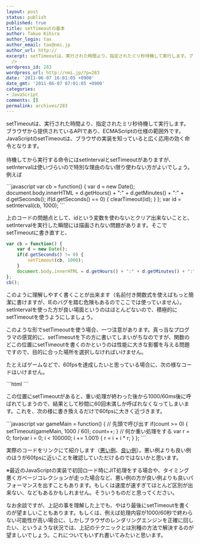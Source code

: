 ```yaml
---
layout: post
status: publish
published: true
title: setTimeoutの基本
author: Takuo Kihira
author_login: tax
author_email: tax@nmi.jp
author_url: http://
excerpt: setTimeoutは、実行された時間より、指定されたミリ秒待機して実行します。ブラウザから提供されているAPIであり、ECMAScriptの仕様の範囲外です。JavaScriptのsetTimeoutは、ブラウザの実装を知っていると広く応用の効く命令となります。<br
  />
wordpress_id: 283
wordpress_url: http://nmi.jp/?p=283
date: '2011-06-07 16:01:05 +0900'
date_gmt: '2011-06-07 07:01:05 +0900'
categories:
- JavaScript
comments: []
permalink: archives/283
---
```

<p>setTimeoutは、実行された時間より、指定されたミリ秒待機して実行します。ブラウザから提供されているAPIであり、ECMAScriptの仕様の範囲外です。JavaScriptのsetTimeoutは、ブラウザの実装を知っていると広く応用の効く命令となります。<br />
<a id="more"></a><a id="more-283"></a><br />
待機してから実行する命令にはsetIntervalとsetTimeoutがありますが、setIntervalは使いづらいので特別な理由のない限り使わない方がよいでしょう。例えば<br />
</p>
```javascript
var cb = function() {
    var d = new Date();
    document.body.innerHTML = d.getHours() + ":" + d.getMinutes() + ":" + d.getSeconds();
    if(d.getSeconds() == 0) {
        clearTimeout(id);
    }
};
var id = setInterval(cb, 1000);
```
<p>
上のコードの問題点として、idという変数を使わないとクリア出来ないことと、setIntervalを実行した瞬間には描画されない問題があります。そこでsetTimeoutに書き直すと、</p>

```javascript
var cb = function() {
    var d = new Date();
    if(d.getSeconds() != 0) {
        setTimeout(cb, 1000);
    }
    document.body.innerHTML = d.getHours() + ":" + d.getMinutes() + ":" + d.getSeconds();
};
cb();
```
<p>
このように理解しやすく書くことが出来ます（名前付き関数式を使えばもっと簡潔に書けますが、IEのバグを踏む危険もあるのでここでは使っていません）。setIntervalを使った方が良い場面というのはほとんどないので、積極的にsetTimeoutを使うようにしましょう。</p>
<p>このような形でsetTimeoutを使う場合、一つ注意があります。真っ当なプログラマの感覚的に、setTimeoutを下の方に書いてしまいがちなのですが、関数のどこの位置にsetTimeoutを書くのかというのは性能に大きな影響を与える問題ですので、目的に合った場所を選択しなければいけません。</p>
<p>たとえばゲームなどで、60fpsを達成したいと思っている場合に、次の様なコードはいけません。<br />
</p>
```html
<html><head><title>setTimeoutの悪い例</title>
<script>
window.onload = function() {
    var count = 0;
    var gameMain = function() {
        // 何か重い処理をする
        var r = 0;
        for(var i = 0; i < 100000; i += 1.001) {
            r = i + i * r;
        }
        // 後方で呼び出す
        if(count >= 0) {
            setTimeout(gameMain, 1000 / 60);
            count++;
        }
    };
    var start = new Date().getTime();
    setTimeout(function() {
        var fps = (count / 3);
        document.body.innerHTML = "fps:" + fps;
        count = -1;
    }, 3000);
    gameMain();
};
</script></head><body></body></html>
```

<p>この位置にsetTimeoutがあると、重い処理が終わった後から1000/60ms後に呼ばれてしまうので、結果として秒間に60回未満しか呼ばれなくなってしまいます。これを、次の様に書き換えるだけで60fpsに大きく近づきます。</p>
```javascript
var gameMain = function() {
    // 先頭で呼び出す
    if(count >= 0) {
        setTimeout(gameMain, 1000 / 60);
        count++;
    }
    // 何か重い処理をする
    var r = 0;
    for(var i = 0; i < 100000; i += 1.001) {
        r = i + i * r;
    }
};
```
<p>実際のコードをリンクにて紹介します（<a href="/sources/badtimeout1.html" target="_blank">悪い例</a>、<a href="/sources/badtimeout2.html" target="_blank">良い例</a>）。悪い例よりも良い例のほうが60fpsに近いことを確認していただけるのではないかと思います。</p>
<p>※最近のJavaScriptの実装で初回ロード時にJIT処理をする場合や、タイミング悪くガベージコレクションが走った場合など、悪い例の方が良い例よりも良いパフォーマンスを出すこともあります。もしくは速度が速すぎてほとんど区別が出来ない、などもあるかもしれません。そういうものだと思ってください。</p>
<p>なお余談ですが、上記の事を理解した上でも、やはり最後にsetTimeoutを書くのが望ましいこともあります。もしくは、例えば処理内容が1000/60秒で終わらない可能性が高い場合に、しかしブラウザのレンダリングエンジンを正確に回したい、というような状況では、上記のテクニックとは別種の方法で解決するのが望ましいでしょう。これについてもいずれ書いてみたいと思います。</p>
